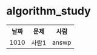 # algorithm_study
<table align="center">
<tr>
  <th>날짜</th>
  <th>문제</th>
  <th>사람</th>
</tr>
<tr>
  <td>1010</td>
  <td>사람1</td>
  <td>answp</td>
</tr>
